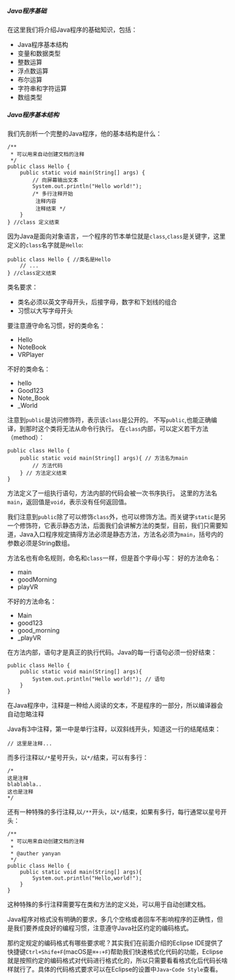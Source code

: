 ##### Java程序基础
在这里我们将介绍Java程序的基础知识，包括：
- Java程序基本结构
- 变量和数据类型
- 整数运算
- 浮点数运算
- 布尔运算
- 字符串和字符运算
- 数组类型

##### Java程序基本结构
我们先剖析一个完整的Java程序，他的基本结构是什么：
```
/**
 * 可以用来自动创建文档的注释
 */
public class Hello {
    public static void main(String[] args) {
        // 向屏幕输出文本
        System.out.println("Hello world!");
        /* 多行注释开始
         注释内容
         注释结束 */
    }
} //class 定义结束
```
因为Java是面向对象语言，一个程序的节本单位就是`class`,`class`是关键字，这里定义的`class`名字就是`Hello`:
```
public class Hello { //类名是Hello
    // ...
} //class定义结束
```

类名要求：
- 类名必须以英文字母开头，后接字母，数字和下划线的组合
- 习惯以大写字母开头

要注意遵守命名习惯，好的类命名：
- Hello
- NoteBook
- VRPlayer

不好的类命名：
- hello
- Good123
- Note_Book
- _World

注意到`public`是访问修饰符，表示该`class`是公开的。
不写`public`,也能正确编译，到那时这个类将无法从命令行执行。
在`class`内部，可以定义若干方法（method）：
```
public class Hello {
    public static void main(String[] args){ // 方法名为main
        // 方法代码
    } // 方法定义结束
}
```
方法定义了一组执行语句，方法内部的代码会被一次书序执行。
这里的方法名`main`，返回值是`void`，表示没有任何返回值。

我们注意到`public`除了可以修饰`class`外，也可以修饰方法。而关键字`static`是另一个修饰符，它表示静态方法，后面我们会讲解方法的类型，目前，我们只需要知道，Java入口程序规定搞得方法必须是静态方法，方法名必须为`main`，括号内的参数必须是String数组。

方法名也有命名规则，命名和`class`一样，但是首个字母小写：
好的方法命名：
- main
- goodMorning
- playVR

不好的方法命名：
- Main
- good123
- good_morning
- _playVR

在方法内部，语句才是真正的执行代码。Java的每一行语句必须一份好结束：
```
public class Hello {
    public static void main(String[] args){
        System.out.println("Hello world!"); // 语句
    } 
}
```
在Java程序中，注释是一种给人阅读的文本，不是程序的一部分，所以编译器会自动忽略注释

Java有3中注释，第一中是单行注释，以双斜线开头，知道这一行的结尾结束：
```
// 这里是注释...
```
而多行注释以`/*`星号开头，以`*/`结束，可以有多行：
```
/*
这是注释
blablabla..
这也是注释
*/
```
还有一种特殊的多行注释,以`/**`开头，以`*/`结束，如果有多行，每行通常以星号开头：
```
/**
 * 可以用来自动创建文档的注释
 * 
 * @auther yanyan
 */
public class Hello {
    public static void main(String[] args){
        System.out.println("Hello,world!");
    }
}
```
这种特殊的多行注释需要写在类和方法的定义处，可以用于自动创建文档。

Java程序对格式没有明确的要求，多几个空格或者回车不影响程序的正确性，但是我们要养成良好的编程习惯，注意遵守Java社区约定的编码格式。

那约定规定的编码格式有哪些要求呢？其实我们在前面介绍的Eclipse IDE提供了快捷键`Ctrl+Shife+F`(macOS是`⌘+⇧+F`)帮助我们快速格式化代码的功能，Eclipse就是按照约定的编码格式对代码进行格式化的，所以只需要看看格式化后代码长啥样就行了。具体的代码格式要求可以在Eclipse的设置中`Java`-`Code Style`查看。